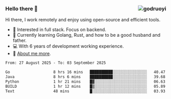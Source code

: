 ### Hello there 👋 <img align="right" src="https://github-readme-stats.vercel.app/api?username=godruoyi&show_icons=true" alt="godruoyi" />

Hi there, I work remotely and enjoy using open-source and efficient tools.

- 🔭 Interested in full stack. Focus on backend.
- 🌱 Currently learning Golang, Rust, and how to be a good husband and father.
- 💻 With 6 years of development working experience.
- 👒 [About me more](https://godruoyi.com/posts/about-godruoyi).



<!--START_SECTION:waka-->

```txt
From: 27 August 2025 - To: 03 September 2025

Go                   8 hrs 16 mins   ██████████░░░░░░░░░░░░░░░   40.47 %
Java                 8 hrs 6 mins    ██████████░░░░░░░░░░░░░░░   39.68 %
Python               1 hr 21 mins    █▓░░░░░░░░░░░░░░░░░░░░░░░   06.63 %
BUILD                1 hr 12 mins    █▒░░░░░░░░░░░░░░░░░░░░░░░   05.89 %
Text                 48 mins         █░░░░░░░░░░░░░░░░░░░░░░░░   03.93 %
```

<!--END_SECTION:waka-->
